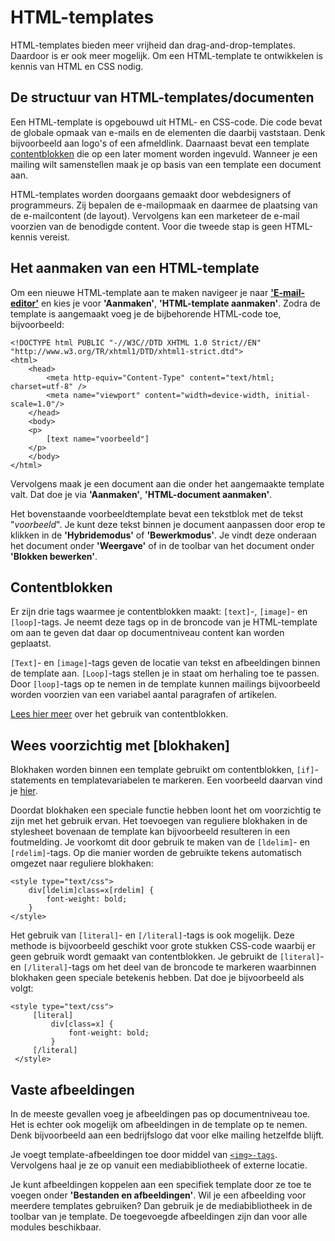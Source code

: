 # HTML-templates

HTML-templates bieden meer vrijheid dan drag-and-drop-templates. Daardoor is er ook meer mogelijk. Om een HTML-template te ontwikkelen is kennis van HTML en CSS nodig.

## De structuur van HTML-templates/documenten

Een HTML-template is opgebouwd uit HTML- en CSS-code. Die code bevat de globale opmaak van e-mails en de elementen die daarbij vaststaan. Denk bijvoorbeeld aan logo's of een afmeldlink. Daarnaast bevat een template [contentblokken](./emailings-publisher-contentblocks) die op een later moment worden ingevuld. Wanneer je een mailing wilt samenstellen maak je op basis van een template een document aan.

HTML-templates worden doorgaans gemaakt door webdesigners of programmeurs. Zij bepalen de e-mailopmaak en daarmee de plaatsing van de e-mailcontent (de layout). Vervolgens kan een marketeer de e-mail voorzien van de benodigde content. Voor die tweede stap is geen HTML-kennis vereist.

## Het aanmaken van een HTML-template

Om een nieuwe HTML-template aan te maken navigeer je naar [**'E-mail-editor'**](https://ms.copernica.com/#/design) en kies je voor **'Aanmaken'**, **'HTML-template aanmaken'**. Zodra de template is aangemaakt voeg je de bijbehorende HTML-code toe, bijvoorbeeld:

``` 
<!DOCTYPE html PUBLIC "-//W3C//DTD XHTML 1.0 Strict//EN" "http://www.w3.org/TR/xhtml1/DTD/xhtml1-strict.dtd">
<html>
    <head>
        <meta http-equiv="Content-Type" content="text/html; charset=utf-8" />
        <meta name="viewport" content="width=device-width, initial-scale=1.0"/>
    </head>
    <body>
    <p>
        [text name="voorbeeld"]
    </p>
    </body>
</html>
```

Vervolgens maak je een document aan die onder het aangemaakte template valt. Dat doe je via **'Aanmaken'**, **'HTML-document aanmaken'**.  

Het bovenstaande voorbeeldtemplate bevat een tekstblok met de tekst "_voorbeeld_". Je kunt deze tekst binnen je document aanpassen door erop te klikken in de **'Hybridemodus'** of **'Bewerkmodus'**. Je vindt deze onderaan het document onder **'Weergave'** of in de toolbar van het document onder **'Blokken bewerken'**.

## Contentblokken
Er zijn drie tags waarmee je contentblokken maakt: `[text]`-, `[image]`- en `[loop]`-tags. Je neemt deze tags op in de broncode van je HTML-template om aan te geven dat daar op documentniveau content kan worden geplaatst. 

`[Text]`- en `[image]`-tags geven de locatie van tekst en afbeeldingen binnen de template aan. `[Loop]`-tags stellen je in staat om herhaling toe te passen. Door `[loop]`-tags op te nemen in de template kunnen mailings bijvoorbeeld worden voorzien van een variabel aantal paragrafen of artikelen.

[Lees hier meer](./emailings-publisher-contentblocks) over het gebruik van contentblokken.

## Wees voorzichtig met [blokhaken]

Blokhaken worden binnen een template gebruikt om contentblokken, `[if]`-statements en templatevariabelen te markeren. Een voorbeeld daarvan vind je [hier](./loop-tag). 

Doordat blokhaken een speciale functie hebben loont het om voorzichtig te zijn met het gebruik ervan. Het toevoegen van reguliere blokhaken in de stylesheet bovenaan de template kan bijvoorbeeld resulteren in een foutmelding. Je voorkomt dit door gebruik te maken van de `[ldelim]`- en `[rdelim]`-tags. Op die manier worden de gebruikte tekens automatisch omgezet naar reguliere blokhaken:

```
<style type="text/css">
    div[ldelim]class=x[rdelim] {
        font-weight: bold;
    }
</style>
```

Het gebruik van `[literal]`- en `[/literal]`-tags is ook mogelijk. Deze methode is bijvoorbeeld geschikt voor grote stukken CSS-code waarbij er geen gebruik wordt gemaakt van contentblokken. Je gebruikt de `[literal]`- en `[/literal]`-tags om het deel van de broncode te markeren waarbinnen blokhaken geen speciale betekenis hebben. Dat doe je bijvoorbeeld als volgt:


```
<style type="text/css">
     [literal]
         div[class=x] {
             font-weight: bold;
         }
     [/literal]
 </style>
```

## Vaste afbeeldingen

In de meeste gevallen voeg je afbeeldingen pas op documentniveau toe. Het is echter ook mogelijk om afbeeldingen in de template op te nemen. Denk bijvoorbeeld aan een bedrijfslogo dat voor elke mailing hetzelfde blijft.

Je voegt template-afbeeldingen toe door middel van [`<img>-tags`](https://www.w3schools.com/tags/tag_img.asp). Vervolgens haal je ze op vanuit een mediabibliotheek of externe locatie. 

Je kunt afbeeldingen koppelen aan een specifiek template door ze toe te voegen onder **'Bestanden en afbeeldingen'**. Wil je een afbeelding voor meerdere templates gebruiken? Dan gebruik je de mediabibliotheek in de toolbar van je template. De toegevoegde afbeeldingen zijn dan voor alle modules beschikbaar.
